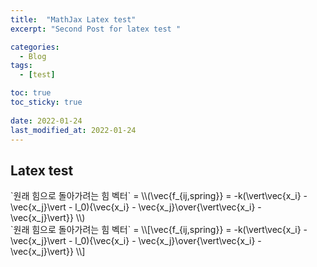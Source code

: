 ```yaml
---
title:  "MathJax Latex test"
excerpt: "Second Post for latex test "

categories:
  - Blog
tags:
  - [test]

toc: true
toc_sticky: true
 
date: 2022-01-24
last_modified_at: 2022-01-24
---
```


## Latex test
<p>
`원래 힘으로 돌아가려는 힘 벡터` = \\(\vec{f_{ij,spring}} = -k(\vert\vec{x_i} - \vec{x_j}\vert - l_0){\vec{x_i} - \vec{x_j}\over{\vert\vec{x_i} - \vec{x_j}\vert}} \\) <br>
`원래 힘으로 돌아가려는 힘 벡터` = \\[\vec{f_{ij,spring}} = -k(\vert\vec{x_i} - \vec{x_j}\vert - l_0){\vec{x_i} - \vec{x_j}\over{\vert\vec{x_i} - \vec{x_j}\vert}} \\]
</p>